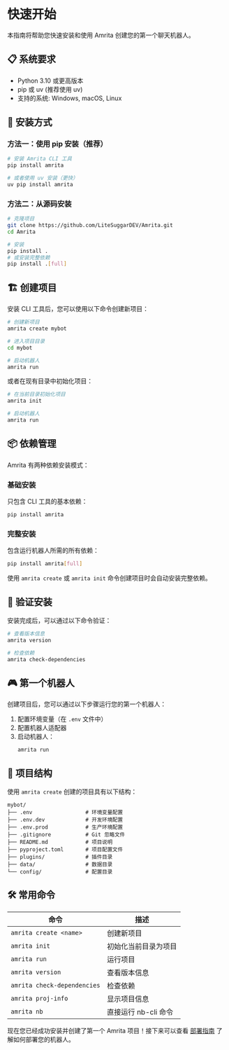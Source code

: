 # 快速开始

本指南将帮助您快速安装和使用 Amrita 创建您的第一个聊天机器人。

## 📋 系统要求

- Python 3.10 或更高版本
- pip 或 uv (推荐使用 uv)
- 支持的系统: Windows, macOS, Linux

## 🚀 安装方式

### 方法一：使用 pip 安装（推荐）

```bash
# 安装 Amrita CLI 工具
pip install amrita

# 或者使用 uv 安装（更快）
uv pip install amrita
```

### 方法二：从源码安装

```bash
# 克隆项目
git clone https://github.com/LiteSuggarDEV/Amrita.git
cd Amrita

# 安装
pip install .
# 或安装完整依赖
pip install .[full]
```

## 🏗️ 创建项目

安装 CLI 工具后，您可以使用以下命令创建新项目：

```bash
# 创建新项目
amrita create mybot

# 进入项目目录
cd mybot

# 启动机器人
amrita run
```

或者在现有目录中初始化项目：

```bash
# 在当前目录初始化项目
amrita init

# 启动机器人
amrita run
```

## 📦 依赖管理

Amrita 有两种依赖安装模式：

### 基础安装

只包含 CLI 工具的基本依赖：

```bash
pip install amrita
```

### 完整安装

包含运行机器人所需的所有依赖：

```bash
pip install amrita[full]
```

使用 `amrita create` 或 `amrita init` 命令创建项目时会自动安装完整依赖。

## 🧪 验证安装

安装完成后，可以通过以下命令验证：

```bash
# 查看版本信息
amrita version

# 检查依赖
amrita check-dependencies
```

## 🎮 第一个机器人

创建项目后，您可以通过以下步骤运行您的第一个机器人：

1. 配置环境变量（在 `.env` 文件中）
2. 配置机器人适配器
3. 启动机器人：
   ```bash
   amrita run
   ```

## 📁 项目结构

使用 `amrita create` 创建的项目具有以下结构：

```
mybot/
├── .env                 # 环境变量配置
├── .env.dev             # 开发环境配置
├── .env.prod            # 生产环境配置
├── .gitignore           # Git 忽略文件
├── README.md            # 项目说明
├── pyproject.toml       # 项目配置文件
├── plugins/             # 插件目录
├── data/                # 数据目录
└── config/              # 配置目录
```

## 🛠️ 常用命令

| 命令                        | 描述                 |
| --------------------------- | -------------------- |
| `amrita create <name>`      | 创建新项目           |
| `amrita init`               | 初始化当前目录为项目 |
| `amrita run`                | 运行项目             |
| `amrita version`            | 查看版本信息         |
| `amrita check-dependencies` | 检查依赖             |
| `amrita proj-info`          | 显示项目信息         |
| `amrita nb`                 | 直接运行 nb-cli 命令 |

现在您已经成功安装并创建了第一个 Amrita 项目！接下来可以查看 [部署指南](deployment.md) 了解如何部署您的机器人。
